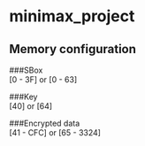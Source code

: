 # minimax_project

## Memory configuration

###SBox  
[0 - 3F] or [0 - 63]

###Key  
[40] or [64]

###Encrypted data  
[41 - CFC] or [65 - 3324]
